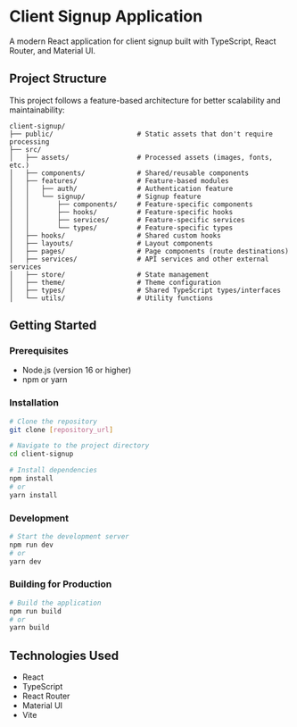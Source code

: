 # Client Signup Application

A modern React application for client signup built with TypeScript, React Router, and Material UI.

## Project Structure

This project follows a feature-based architecture for better scalability and maintainability:

```
client-signup/
├── public/                     # Static assets that don't require processing
├── src/
│   ├── assets/                 # Processed assets (images, fonts, etc.)
│   ├── components/             # Shared/reusable components
│   ├── features/               # Feature-based modules
│   │   ├── auth/               # Authentication feature
│   │   └── signup/             # Signup feature
│   │       ├── components/     # Feature-specific components
│   │       ├── hooks/          # Feature-specific hooks
│   │       ├── services/       # Feature-specific services
│   │       └── types/          # Feature-specific types
│   ├── hooks/                  # Shared custom hooks
│   ├── layouts/                # Layout components
│   ├── pages/                  # Page components (route destinations)
│   ├── services/               # API services and other external services
│   ├── store/                  # State management
│   ├── theme/                  # Theme configuration
│   ├── types/                  # Shared TypeScript types/interfaces
│   └── utils/                  # Utility functions
```

## Getting Started

### Prerequisites

- Node.js (version 16 or higher)
- npm or yarn

### Installation

```bash
# Clone the repository
git clone [repository_url]

# Navigate to the project directory
cd client-signup

# Install dependencies
npm install
# or
yarn install
```

### Development

```bash
# Start the development server
npm run dev
# or
yarn dev
```

### Building for Production

```bash
# Build the application
npm run build
# or
yarn build
```

## Technologies Used

- React
- TypeScript
- React Router
- Material UI
- Vite
